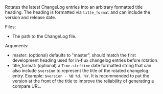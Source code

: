 Rotates the latest ChangeLog entries into an arbitrary formatted title heading.
The heading is formatted via `title_format` and can include the version
and release date.

Files:

- The path to the ChangeLog file.

Arguments:

- master: (optional) defaults to "master", should match the first development
  heading used for in-flux changelog entries before rotation.
- title_format: (optional) a `Time.strftime` date formatted string that can
  also include `$version` to represent the title of the rotated changelog entry.
  Example: `$version - %B %d, %Y`. It is recommended to put the version at the
  front of the title to improve the reliability of generating a compare URL.
